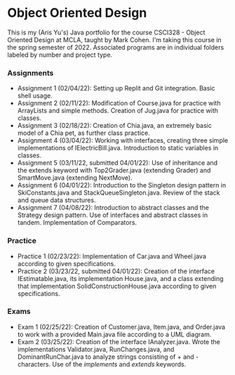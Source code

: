 # Object Oriented Design
This is my (Aris Yu's) Java portfolio for the course CSCI328 - Object Oriented Design at MCLA, taught by Mark Cohen. I'm taking this course in the spring semester of 2022. Associated programs are in individual folders labeled by number and project type. 
### Assignments
* Assignment 1 (02/04/22): Setting up Replit and Git integration. Basic shell usage.
* Assignment 2 (02/11/22): Modification of Course.java for practice with ArrayLists and simple methods. Creation of Jug.java for practice with classes.
* Assignment 3 (02/18/22): Creation of Chia.java, an extremely basic model of a Chia pet, as further class practice.
* Assignment 4 (03/04/22): Working with interfaces, creating three simple implementations of IElectricBill.java. Introduction to static variables in classes.
* Assignment 5 (03/11/22, submitted 04/01/22): Use of inheritance and the extends keyword with Top2Grader.java (extending Grader) and SmartMove.java (extending NextMove).
* Assignment 6 (04/01/22): Introduction to the Singleton design pattern in SkiConstants.java and StackQueueSingleton.java. Review of the stack and queue data structures.
* Assignment 7 (04/08/22): Introduction to abstract classes and the Strategy design pattern. Use of interfaces and abstract classes in tandem. Implementation of Comparators.
### Practice
* Practice 1 (02/23/22): Implementation of Car.java and Wheel.java according to given specifications.
* Practice 2 (03/23/22, submitted 04/01/22): Creation of the interface IEstimatable.java, its implementation House.java, and a class extending that implementation SolidConstructionHouse.java according to given specifications.
### Exams
* Exam 1 (02/25/22): Creation of Customer.java, Item.java, and Order.java to work with a provided Main.java file according to a UML diagram.
* Exam 2 (03/25/22): Creation of the interface IAnalyzer.java. Wrote the implementations Validator.java, RunChanges.java, and DominantRunChar.java to analyze strings consisting of + and - characters. Use of the *implements* and *extends* keywords.